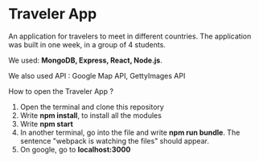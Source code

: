 # Traveler App

An application for travelers to meet in different countries. The application was built in one week, in a group of 4 students. 

We used:  **MongoDB, Express, React, Node.js**. 

We also used API : Google Map API, GettyImages API

How to open the Traveler App ? 
1) Open the terminal and clone this repository
2) Write **npm install**, to install all the modules
3) Write **npm start**
4) In another terminal, go into the file and write **npm run bundle**. The sentence "webpack is watching the files" should appear.
5) On google, go to **localhost:3000**
